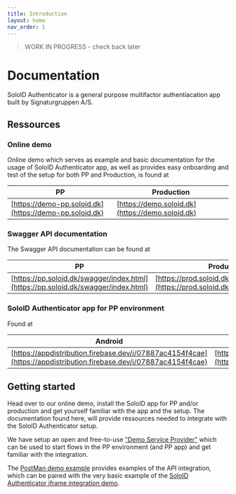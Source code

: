 ```yaml
---
title: Introduction
layout: home
nav_order: 1
---
```

> WORK IN PROGRESS - check back later

# Documentation
SoloID Authenticator is a general purpose multifactor authentiacation app built by Signaturgruppen A/S.

## Ressources

### Online demo
Online demo which serves as example and basic documentation for the usage of SoloID Authenticator app, as well as provides easy onboarding and test of the setup for both PP and Production, is found at

| PP    | Production |
| -------- | ------- |
| [https://demo-pp.soloid.dk](https://demo-pp.soloid.dk)  | [https://demo.soloid.dk](https://demo.soloid.dk) |

### Swagger API documentation
The Swagger API documentation can be found at

| PP    | Production |
| -------- | ------- |
| [https://pp.soloid.dk/swagger/index.html](https://pp.soloid.dk/swagger/index.html)  | [https://prod.soloid.dk/swagger/index.html](https://prod.soloid.dk/swagger/index.html) |

### SoloID Authenticator app for PP environment
Found at 

| Android    | iOS |
| -------- | ------- |
| [https://appdistribution.firebase.dev/i/07887ac4154f4cae](https://appdistribution.firebase.dev/i/07887ac4154f4cae)  | [https://testflight.apple.com/join/Vwc72iPI](https://testflight.apple.com/join/Vwc72iPI) |

## Getting started
Head over to our online demo, install the SoloID app for PP and/or production and get yourself familiar with the app and the setup. The documentation found here, will provide ressources needed to integrate with the SoloID Authenticator setup.

We have setup an open and free-to-use ["Demo Service Provider"](https://signaturgruppen-a-s.github.io/soloid-authenticator-documentation/demo-service-provider.html) which can be used to start flows in the PP environment (and PP app) and get familiar with the integration. 

The [PostMan demo example](https://signaturgruppen-a-s.github.io/soloid-authenticator-documentation/postman-example.html) provides examples of the API integration, which can be paired with the very basic example of the [SoloID Authenticator iframe integration demo](https://raw.githubusercontent.com/Signaturgruppen-A-S/soloid-authenticator-documentation/main/iframe-example/soloid-authenticator-iframe-example.html). 
